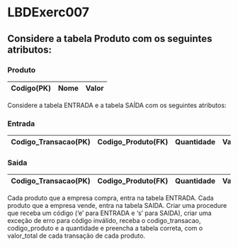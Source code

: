 # LBDExerc007


## Considere a tabela Produto com os seguintes atributos:
### Produto 
Codigo(PK) | Nome | Valor
-|-|-

Considere a tabela ENTRADA e a tabela SAÍDA com os seguintes atributos:

### Entrada
Codigo_Transacao(PK) | Codigo_Produto(FK) | Quantidade | Valor_Total
-|-|-|-

### Saida
Codigo_Transacao(PK) | Codigo_Produto(FK) | Quantidade | Valor_Total)
-|-|-|-

Cada produto que a empresa compra, entra na tabela ENTRADA. Cada produto que a empresa vende, entra na tabela SAIDA.
Criar uma procedure que receba um código (‘e’ para ENTRADA e ‘s’ para SAIDA), criar uma exceção de erro para código inválido, receba o codigo_transacao, codigo_produto e a quantidade e preencha a tabela correta, com o valor_total de cada transação de cada produto.
